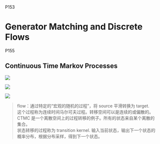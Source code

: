 
P153    
# Generator Matching and Discrete Flows

P155     
## Continuous Time Markov Processes    

![](../assets/P155图-1.png)

![](../assets/P155图-2.png)

![](../assets/P155图-3.png)

> flow：通过特定的“宏观的随机的过程”，将 source 平滑转换为 target.     
这个过程称为连续时间马尔可夫过程。转移空间可以是连续的或偏散的。    
CTMC 是一个离散空间上的过程转移的例子。所有的状态来自某个离散的集合。       
状态转移的过程称为 transition kernel. 输入当前状态，输出下一个状态的概率分布，根据分布采样，得到下一个状态。     
